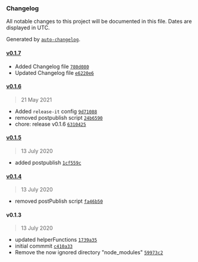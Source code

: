### Changelog

All notable changes to this project will be documented in this file. Dates are displayed in UTC.

Generated by [`auto-changelog`](https://github.com/CookPete/auto-changelog).

#### [v0.1.7](https://github.com/ajaykumar97/rn-utilities/compare/v0.1.6...v0.1.7)

- Added Changelog file [`780d080`](https://github.com/ajaykumar97/rn-utilities/commit/780d0801996f4638ed7aaf372fa8677a15f13a78)
- Updated Changelog file [`e6220e6`](https://github.com/ajaykumar97/rn-utilities/commit/e6220e69582acc2a47a95207d0bd6ea811213b7d)

#### [v0.1.6](https://github.com/ajaykumar97/rn-utilities/compare/v0.1.5...v0.1.6)

> 21 May 2021

- Added `release-it` config [`9d71088`](https://github.com/ajaykumar97/rn-utilities/commit/9d710884ddbd187e95c3f1d692b772ce7662ddc5)
- removed postpublish script [`24b6590`](https://github.com/ajaykumar97/rn-utilities/commit/24b65905912fdb058c231b42e32d962559b47806)
- chore: release v0.1.6 [`6310425`](https://github.com/ajaykumar97/rn-utilities/commit/6310425f6bcc20df8f34fb17f40f3dbf486244ee)

#### [v0.1.5](https://github.com/ajaykumar97/rn-utilities/compare/v0.1.4...v0.1.5)

> 13 July 2020

- added postpublish [`1cf559c`](https://github.com/ajaykumar97/rn-utilities/commit/1cf559cd34724ad1985414f00208668b58a787d0)

#### [v0.1.4](https://github.com/ajaykumar97/rn-utilities/compare/v0.1.3...v0.1.4)

> 13 July 2020

- removed postPublish script [`fa46b50`](https://github.com/ajaykumar97/rn-utilities/commit/fa46b500b52e53ddd1834d8219e2ab060fac339f)

#### v0.1.3

> 13 July 2020

- updated helperFunctions [`1739a35`](https://github.com/ajaykumar97/rn-utilities/commit/1739a35bf2634bba5fcd91d5c8cd13c911dbaff4)
- initial commmit [`c410a33`](https://github.com/ajaykumar97/rn-utilities/commit/c410a33690bc57b8c7b38a6b536161e7179f62aa)
- Remove the now ignored directory "node_modules" [`59973c2`](https://github.com/ajaykumar97/rn-utilities/commit/59973c2eb54cfa79d16d6013e926fed91a38680d)
